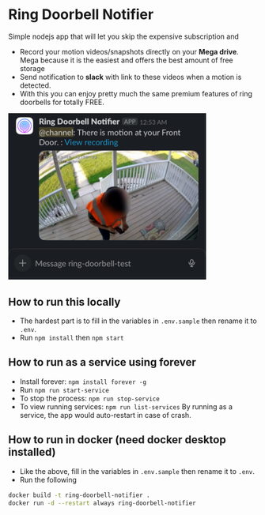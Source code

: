 # Ring Doorbell Notifier
Simple nodejs app that will let you skip the expensive subscription and 
- Record your motion videos/snapshots directly on your **Mega drive**. Mega because it is the easiest and offers the best amount of free storage
- Send notification to **slack** with link to these videos when a motion is detected.
- With this you can enjoy pretty much the same premium features of ring doorbells for totally FREE.
<img src="./docs/imgs/slack-notif.jpeg" alt="notif" width="400"/>

## How to run this locally
- The hardest part is to fill in the variables in `.env.sample` then rename it to `.env`.
- Run `npm install` then `npm start`

## How to run as a service using forever
- Install forever: `npm install forever -g`
- Run `npm run start-service`
- To stop the process: `npm run stop-service`
- To view running services: `npm run list-services`
By running as a service, the app would auto-restart in case of crash.

## How to run in docker (need docker desktop installed)
- Like the above, fill in the variables in `.env.sample` then rename it to `.env`.
- Run the following
```sh
docker build -t ring-doorbell-notifier .
docker run -d --restart always ring-doorbell-notifier 
```

